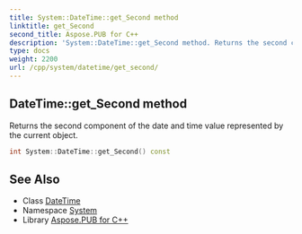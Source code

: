 ```yaml
---
title: System::DateTime::get_Second method
linktitle: get_Second
second_title: Aspose.PUB for C++
description: 'System::DateTime::get_Second method. Returns the second component of the date and time value represented by the current object in C++.'
type: docs
weight: 2200
url: /cpp/system/datetime/get_second/
---
```

## DateTime::get_Second method


Returns the second component of the date and time value represented by the current object.

```cpp
int System::DateTime::get_Second() const
```

## See Also

* Class [DateTime](../)
* Namespace [System](../../)
* Library [Aspose.PUB for C++](../../../)
